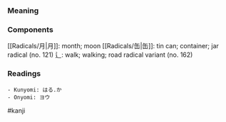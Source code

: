 ### Meaning



### Components

[[Radicals/月|月]]: month; moon [[Radicals/缶|缶]]: tin can; container; jar radical (no. 121) 辶: walk; walking; road radical variant (no. 162)

### Readings

```
- Kunyomi: はる.か
- Onyomi: ヨウ
```

#kanji